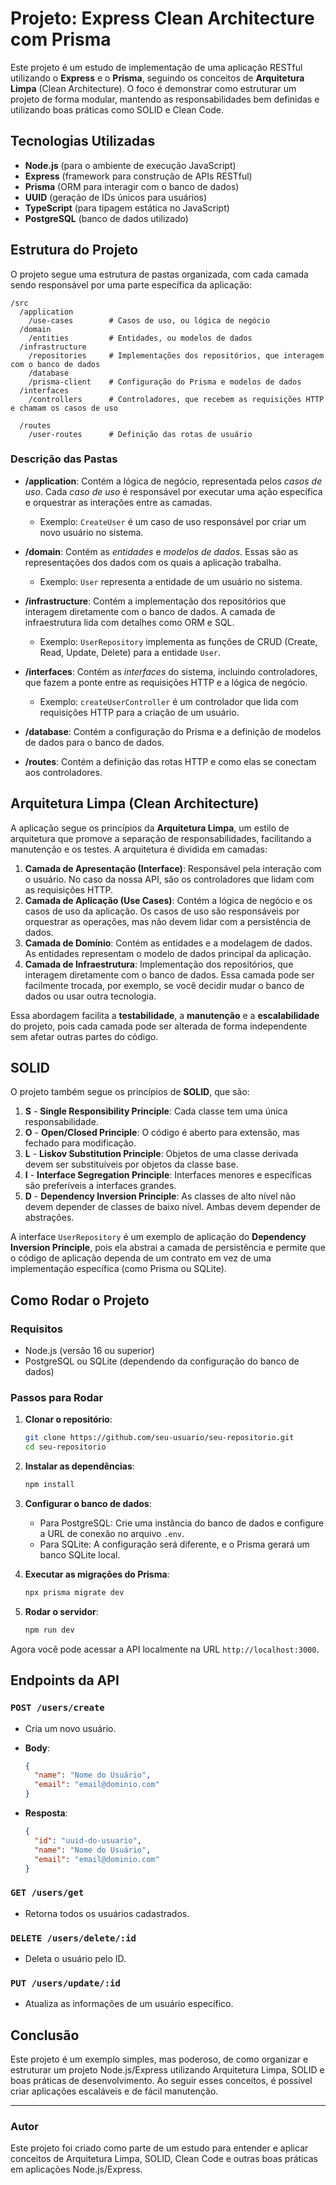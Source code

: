 
# Projeto: Express Clean Architecture com Prisma

Este projeto é um estudo de implementação de uma aplicação RESTful utilizando o **Express** e o **Prisma**, seguindo os conceitos de **Arquitetura Limpa** (Clean Architecture). O foco é demonstrar como estruturar um projeto de forma modular, mantendo as responsabilidades bem definidas e utilizando boas práticas como SOLID e Clean Code.

## Tecnologias Utilizadas

- **Node.js** (para o ambiente de execução JavaScript)
- **Express** (framework para construção de APIs RESTful)
- **Prisma** (ORM para interagir com o banco de dados)
- **UUID** (geração de IDs únicos para usuários)
- **TypeScript** (para tipagem estática no JavaScript)
- **PostgreSQL** (banco de dados utilizado)

## Estrutura do Projeto

O projeto segue uma estrutura de pastas organizada, com cada camada sendo responsável por uma parte específica da aplicação:

```
/src
  /application
    /use-cases        # Casos de uso, ou lógica de negócio
  /domain
    /entities         # Entidades, ou modelos de dados
  /infrastructure
    /repositories     # Implementações dos repositórios, que interagem com o banco de dados
    /database
    /prisma-client    # Configuração do Prisma e modelos de dados
  /interfaces
    /controllers      # Controladores, que recebem as requisições HTTP e chamam os casos de uso
  
  /routes
    /user-routes      # Definição das rotas de usuário
```

### Descrição das Pastas

- **/application**: Contém a lógica de negócio, representada pelos *casos de uso*. Cada *caso de uso* é responsável por executar uma ação específica e orquestrar as interações entre as camadas.
  - Exemplo: `CreateUser` é um caso de uso responsável por criar um novo usuário no sistema.

- **/domain**: Contém as *entidades* e *modelos de dados*. Essas são as representações dos dados com os quais a aplicação trabalha.
  - Exemplo: `User` representa a entidade de um usuário no sistema.

- **/infrastructure**: Contém a implementação dos repositórios que interagem diretamente com o banco de dados. A camada de infraestrutura lida com detalhes como ORM e SQL.
  - Exemplo: `UserRepository` implementa as funções de CRUD (Create, Read, Update, Delete) para a entidade `User`.

- **/interfaces**: Contém as *interfaces* do sistema, incluindo controladores, que fazem a ponte entre as requisições HTTP e a lógica de negócio.
  - Exemplo: `createUserController` é um controlador que lida com requisições HTTP para a criação de um usuário.

- **/database**: Contém a configuração do Prisma e a definição de modelos de dados para o banco de dados.

- **/routes**: Contém a definição das rotas HTTP e como elas se conectam aos controladores.

## Arquitetura Limpa (Clean Architecture)

A aplicação segue os princípios da **Arquitetura Limpa**, um estilo de arquitetura que promove a separação de responsabilidades, facilitando a manutenção e os testes. A arquitetura é dividida em camadas:

1. **Camada de Apresentação (Interface)**: Responsável pela interação com o usuário. No caso da nossa API, são os controladores que lidam com as requisições HTTP.
2. **Camada de Aplicação (Use Cases)**: Contém a lógica de negócio e os casos de uso da aplicação. Os casos de uso são responsáveis por orquestrar as operações, mas não devem lidar com a persistência de dados.
3. **Camada de Domínio**: Contém as entidades e a modelagem de dados. As entidades representam o modelo de dados principal da aplicação.
4. **Camada de Infraestrutura**: Implementação dos repositórios, que interagem diretamente com o banco de dados. Essa camada pode ser facilmente trocada, por exemplo, se você decidir mudar o banco de dados ou usar outra tecnologia.

Essa abordagem facilita a **testabilidade**, a **manutenção** e a **escalabilidade** do projeto, pois cada camada pode ser alterada de forma independente sem afetar outras partes do código.

## SOLID

O projeto também segue os princípios de **SOLID**, que são:

1. **S** - **Single Responsibility Principle**: Cada classe tem uma única responsabilidade.
2. **O** - **Open/Closed Principle**: O código é aberto para extensão, mas fechado para modificação.
3. **L** - **Liskov Substitution Principle**: Objetos de uma classe derivada devem ser substituíveis por objetos da classe base.
4. **I** - **Interface Segregation Principle**: Interfaces menores e específicas são preferíveis a interfaces grandes.
5. **D** - **Dependency Inversion Principle**: As classes de alto nível não devem depender de classes de baixo nível. Ambas devem depender de abstrações.

A interface `UserRepository` é um exemplo de aplicação do **Dependency Inversion Principle**, pois ela abstrai a camada de persistência e permite que o código de aplicação dependa de um contrato em vez de uma implementação específica (como Prisma ou SQLite).

## Como Rodar o Projeto

### Requisitos

- Node.js (versão 16 ou superior)
- PostgreSQL ou SQLite (dependendo da configuração do banco de dados)

### Passos para Rodar

1. **Clonar o repositório**:
   ```bash
   git clone https://github.com/seu-usuario/seu-repositorio.git
   cd seu-repositorio
   ```

2. **Instalar as dependências**:
   ```bash
   npm install
   ```

3. **Configurar o banco de dados**:
   - Para PostgreSQL: Crie uma instância do banco de dados e configure a URL de conexão no arquivo `.env`.
   - Para SQLite: A configuração será diferente, e o Prisma gerará um banco SQLite local.

4. **Executar as migrações do Prisma**:
   ```bash
   npx prisma migrate dev
   ```

5. **Rodar o servidor**:
   ```bash
   npm run dev
   ```

Agora você pode acessar a API localmente na URL `http://localhost:3000`.

## Endpoints da API

### `POST /users/create`

- Cria um novo usuário.
- **Body**:
  ```json
  {
    "name": "Nome do Usuário",
    "email": "email@dominio.com"
  }
  ```

- **Resposta**:
  ```json
  {
    "id": "uuid-do-usuario",
    "name": "Nome do Usuário",
    "email": "email@dominio.com"
  }
  ```

### `GET /users/get`

- Retorna todos os usuários cadastrados.
  
### `DELETE /users/delete/:id`

- Deleta o usuário pelo ID.

### `PUT /users/update/:id`

- Atualiza as informações de um usuário específico.

## Conclusão

Este projeto é um exemplo simples, mas poderoso, de como organizar e estruturar um projeto Node.js/Express utilizando Arquitetura Limpa, SOLID e boas práticas de desenvolvimento. Ao seguir esses conceitos, é possível criar aplicações escaláveis e de fácil manutenção.

---

### Autor

Este projeto foi criado como parte de um estudo para entender e aplicar conceitos de Arquitetura Limpa, SOLID, Clean Code e outras boas práticas em aplicações Node.js/Express.
